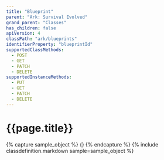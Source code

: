 ```yaml
---
title: "Blueprint"
parent: "Ark: Survival Evolved"
grand_parent: "Classes"
has_children: false
apiVersion: 4
classPath: "ark/blueprints"
identifierProperty: "blueprintId"
supportedClassMethods:
  - POST
  - GET
  - PATCH
  - DELETE
supportedInstanceMethods:
  - PUT
  - GET
  - PATCH
  - DELETE
---
```

# {{page.title}}

{% capture sample_object %}
{}
{% endcapture %}
{% include classdefinition.markdown sample=sample_object %}